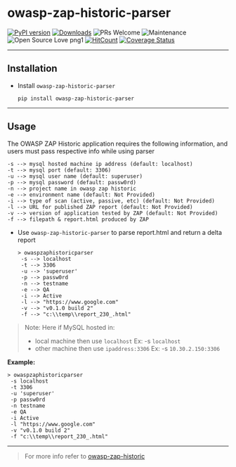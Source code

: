# owasp-zap-historic-parser

[![PyPI version](https://badge.fury.io/py/owasp-zap-historic-parser.svg)](https://badge.fury.io/py/owasp-zap-historic-parser)
[![Downloads](https://pepy.tech/badge/owasp-zap-historic-parser)](https://pepy.tech/project/owasp-zap-historic-parser)
![PRs Welcome](https://img.shields.io/badge/PRs-welcome-brightgreen.svg?style=flat-square)
![Maintenance](https://img.shields.io/badge/Maintained%3F-yes-green.svg)
![Open Source Love png1](https://badges.frapsoft.com/os/v1/open-source.png?v=103)
[![HitCount](http://hits.dwyl.com/Accruent/owasp-zap-historic-parser.svg)](http://hits.dwyl.com/Accruent/owasp-zap-historic-parser)
[![Coverage Status](https://coveralls.io/repos/github/Accruent/owasp-zap-historic-parser/badge.svg?branch=master)](https://coveralls.io/github/Accruent/owasp-zap-historic-parser?branch=master)

---

## Installation

 - Install `owasp-zap-historic-parser` 

    ```
    pip install owasp-zap-historic-parser
    ```

--- 

## Usage

   The OWASP ZAP Historic application requires the following information, and users must pass respective info while using parser

    -s --> mysql hosted machine ip address (default: localhost)
    -t --> mysql port (default: 3306)
    -u --> mysql user name (default: superuser)
    -p --> mysql password (default: passw0rd)
    -n --> project name in owasp zap historic
    -e --> environment name (default: Not Provided)
    -i --> type of scan (active, passive, etc) (default: Not Provided)
    -l --> URL for published ZAP report (default: Not Provided)
    -v --> version of application tested by ZAP (default: Not Provided)
    -f --> filepath & report.html produced by ZAP

 - Use `owasp-zap-historic-parser` to parse report.html and return a delta report

   ```
   > owaspzaphistoricparser
    -s --> localhost
    -t --> 3306
    -u --> 'superuser'
    -p --> passw0rd
    -n --> testname
    -e --> QA
    -i --> Active
    -l --> "https://www.google.com"
    -v --> "v0.1.0 build 2"
    -f --> "c:\\temp\\report_230_.html"
   ```
> Note: Here if MySQL hosted in:
>  - local machine then use `localhost` Ex: -s `localhost`
>  - other machine then use `ipaddress:3306` Ex: -s `10.30.2.150:3306`

   __Example:__
   ```
   > owaspzaphistoricparser
    -s localhost
    -t 3306
    -u 'superuser'
    -p passw0rd
    -n testname
    -e QA
    -i Active
    -l "https://www.google.com"
    -v "v0.1.0 build 2"
    -f "c:\\temp\\report_230_.html"
   ```

---

> For more info refer to [owasp-zap-historic](https://github.com/Accruent/owasp-zap-historic)